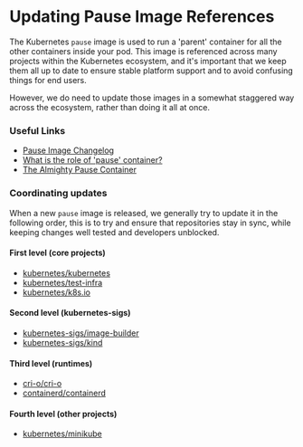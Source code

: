 # Updating Pause Image References

The Kubernetes `pause` image is used to run a 'parent' container for all
the other containers inside your pod. This image is referenced across many
projects within the Kubernetes ecosystem, and it's important that we keep them
all up to date to ensure stable platform support and to avoid confusing things
for end users.

However, we do need to update those images in a somewhat staggered way across
the ecosystem, rather than doing it all at once.

### Useful Links

- [Pause Image Changelog][pause-cl]
- [What is the role of 'pause' container?](https://groups.google.com/g/kubernetes-users/c/jVjv0QK4b_o)
- [The Almighty Pause Container](https://www.ianlewis.org/en/almighty-pause-container)

### Coordinating updates

When a new `pause` image is released, we generally try to update it in the
following order, this is to try and ensure that repositories stay in sync, while
keeping changes well tested and developers unblocked.

#### First level (core projects)

- [kubernetes/kubernetes][k-k-repo]
- [kubernetes/test-infra][k-infra-repo]
- [kubernetes/k8s.io][k-k8s.io]

#### Second level (kubernetes-sigs)

- [kubernetes-sigs/image-builder][ks-image-builder]
- [kubernetes-sigs/kind][ks-kind]

#### Third level (runtimes)

- [cri-o/cri-o][crio]
- [containerd/containerd][containerd]

#### Fourth level (other projects)

- [kubernetes/minikube][k-minikube]

[k-k-repo]: https://github.com/kubernetes/kubernetes
[k-infra-repo]: https://github.com/kubernetes/test-infra
[k-k8s.io]: https://github.com/kubernetes/k8s.io
[ks-kind]: https://github.com/kubernetes-sigs/kind
[ks-image-builder]: https://github.com/kubernetes-sigs/image-builder
[crio]: https://github.com/cri-o/cri-o
[containerd]: https://github.com/containerd/containerd
[k-minikube]: https://github.com/kubernetes/minikube
[pause-cl]: https://github.com/kubernetes/kubernetes/blob/master/build/pause/CHANGELOG.md
